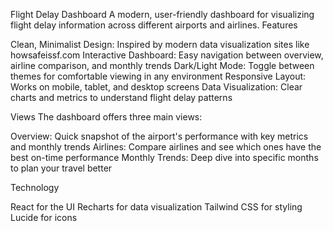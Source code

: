 Flight Delay Dashboard
A modern, user-friendly dashboard for visualizing flight delay information across different airports and airlines.
Features

Clean, Minimalist Design: Inspired by modern data visualization sites like howsafeissf.com
Interactive Dashboard: Easy navigation between overview, airline comparison, and monthly trends
Dark/Light Mode: Toggle between themes for comfortable viewing in any environment
Responsive Layout: Works on mobile, tablet, and desktop screens
Data Visualization: Clear charts and metrics to understand flight delay patterns

Views
The dashboard offers three main views:

Overview: Quick snapshot of the airport's performance with key metrics and monthly trends
Airlines: Compare airlines and see which ones have the best on-time performance
Monthly Trends: Deep dive into specific months to plan your travel better

Technology

React for the UI
Recharts for data visualization
Tailwind CSS for styling
Lucide for icons